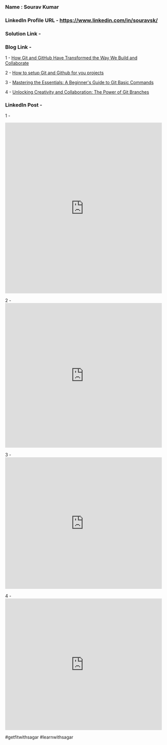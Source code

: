 
### Name : Sourav Kumar
### LinkedIn Profile URL - https://www.linkedin.com/in/souravsk/

### Solution Link - 
### Blog Link - 
1 - [How Git and GitHub Have Transformed the Way We Build and Collaborate](https://souravk.hashnode.dev/what-is-gitgithub)

2 - [How to setup Git and Github for you projects](https://souravk.hashnode.dev/setup-gitgithub)

3 - [Mastering the Essentials: A Beginner's Guide to Git Basic Commands](https://souravk.hashnode.dev/git-commands)

4 - [Unlocking Creativity and Collaboration: The Power of Git Branches](https://souravk.hashnode.dev/git-branch)

### LinkedIn Post - 

1 - <div><iframe src="https://www.linkedin.com/embed/feed/update/urn:li:share:7096821215016755200" height="549" width="504" frameborder="0" allowfullscreen="" title="Embedded post"></iframe></div>

2 - <iframe src="https://www.linkedin.com/embed/feed/update/urn:li:share:7097115240408002561" height="465" width="504" frameborder="0" allowfullscreen="" title="Embedded post"></iframe>

3 - <iframe src="https://www.linkedin.com/embed/feed/update/urn:li:share:7097472799887273984" height="423" width="504" frameborder="0" allowfullscreen="" title="Embedded post"></iframe>

4 - <iframe src="https://www.linkedin.com/embed/feed/update/urn:li:share:7097892205813469184" height="423" width="504" frameborder="0" allowfullscreen="" title="Embedded post"></iframe>

#getfitwithsagar #learnwithsagar

